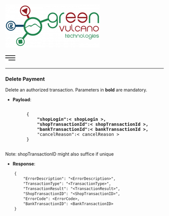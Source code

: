 [![gv-logo](img/logo.png)](http://www.greenvulcanotechnologies.com)

[<img src="img/index.png" width="32">](index.md)

----
### Delete Payment
Delete an authorized transaction. Parameters in **bold** are mandatory.

- **Payload**:
<pre>

        {
           <b> "shopLogin":< shopLogin >,
            "shopTransactionId":< shopTransactionId >,
            "bankTransactionId":< bankTransactionId >,</b>
            "cancelReason":< cancelReason >
        }

</pre>

Note: shopTransactionID might also suffice if unique

- **Response**:

```
    {
        "ErrorDescription": "<ErrorDescription>",
        "TransactionType": "<TransactionType>",
        "TransactionResult": "<TransactionResult>",
        "ShopTransactionID": "<ShopTransactionID>",
        "ErrorCode": <ErrorCode>,
        "BankTransactionID": <BankTransactionID>
    }
```
